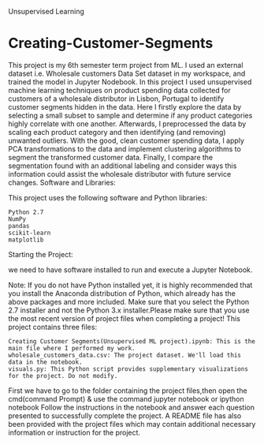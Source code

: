 

Unsupervised Learning

# Creating-Customer-Segments

This project is my 6th semester term project from ML. I used an external dataset i.e. Wholesale customers Data Set dataset in my workspace, and trained the model in Jupyter Nodebook. In this project I used unsupervised machine learning techniques on product spending data collected for customers of a wholesale distributor in Lisbon, Portugal to identify customer segments hidden in the data. Here I firstly explore the data by selecting a small subset to sample and determine if any product categories highly correlate with one another. Afterwards, I preprocessed the data by scaling each product category and then identifying (and removing) unwanted outliers. With the good, clean customer spending data, I apply PCA transformations to the data and implement clustering algorithms to segment the transformed customer data. Finally, I compare the segmentation found with an additional labeling and consider ways this information could assist the wholesale distributor with future service changes.
Software and Libraries:

This project uses the following software and Python libraries:

    Python 2.7
    NumPy
    pandas
    scikit-learn
    matplotlib

Starting the Project:

we need to have software installed to run and execute a Jupyter Notebook.

Note: If you do not have Python installed yet, it is highly recommended that you install the Anaconda distribution of Python, which already has the above packages and more included. Make sure that you select the Python 2.7 installer and not the Python 3.x installer.Please make sure that you use the most recent version of project files when completing a project!
This project contains three files:

    Creating Customer Segments(Unsupervised ML project).ipynb: This is the main file where I performed my work.
    wholesale_customers_data.csv: The project dataset. We'll load this data in the notebook.
    visuals.py: This Python script provides supplementary visualizations for the project. Do not modify.

First we have to go to the folder containing the project files,then open the cmd(command Prompt) & use the command jupyter notebook or ipython notebook Follow the instructions in the notebook and answer each question presented to successfully complete the project. A README file has also been provided with the project files which may contain additional necessary information or instruction for the project.
